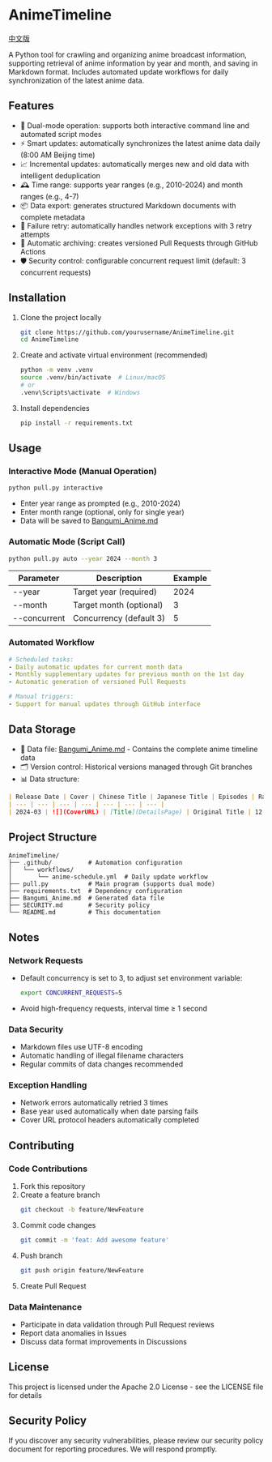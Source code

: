 # AnimeTimeline

[中文版](README.md)

A Python tool for crawling and organizing anime broadcast information, supporting retrieval of anime information by year and month, and saving in Markdown format. Includes automated update workflows for daily synchronization of the latest anime data.

## Features

- 📅 Dual-mode operation: supports both interactive command line and automated script modes
- ⚡ Smart updates: automatically synchronizes the latest anime data daily (8:00 AM Beijing time)
- 📈 Incremental updates: automatically merges new and old data with intelligent deduplication
- 🕰️ Time range: supports year ranges (e.g., 2010-2024) and month ranges (e.g., 4-7)
- 📦 Data export: generates structured Markdown documents with complete metadata
- 🔁 Failure retry: automatically handles network exceptions with 3 retry attempts
- 🤖 Automatic archiving: creates versioned Pull Requests through GitHub Actions
- 🛡️ Security control: configurable concurrent request limit (default: 3 concurrent requests)

## Installation

1. Clone the project locally
   ```bash
   git clone https://github.com/yourusername/AnimeTimeline.git
   cd AnimeTimeline
   ```

2. Create and activate virtual environment (recommended)
   ```bash
   python -m venv .venv
   source .venv/bin/activate  # Linux/macOS
   # or
   .venv\Scripts\activate  # Windows
   ```

3. Install dependencies
   ```bash
   pip install -r requirements.txt
   ```

## Usage

### Interactive Mode (Manual Operation)

```bash
python pull.py interactive
```

- Enter year range as prompted (e.g., 2010-2024)
- Enter month range (optional, only for single year)
- Data will be saved to [Bangumi_Anime.md](Bangumi_Anime.md)

### Automatic Mode (Script Call)

```bash
python pull.py auto --year 2024 --month 3
```

| Parameter | Description | Example |
| --- | --- | --- |
| --year | Target year (required) | 2024 |
| --month | Target month (optional) | 3 |
| --concurrent | Concurrency (default 3) | 5 |

### Automated Workflow

```yaml
# Scheduled tasks:
- Daily automatic updates for current month data
- Monthly supplementary updates for previous month on the 1st day
- Automatic generation of versioned Pull Requests

# Manual triggers:
- Support for manual updates through GitHub interface
```

## Data Storage

- 📂 Data file: [Bangumi_Anime.md](Bangumi_Anime.md) - Contains the complete anime timeline data
- 🗂️ Version control: Historical versions managed through Git branches
- 📊 Data structure:

```markdown
| Release Date | Cover | Chinese Title | Japanese Title | Episodes | Rating | Voters |
| --- | --- | --- | --- | --- | --- | --- |
| 2024-03 | ![](CoverURL) | [Title](DetailsPage) | Original Title | 12 | 8.9 | 1523 |
```

## Project Structure

```
AnimeTimeline/
├── .github/          # Automation configuration
│   └── workflows/
│       └── anime-schedule.yml  # Daily update workflow
├── pull.py           # Main program (supports dual mode)
├── requirements.txt  # Dependency configuration
├── Bangumi_Anime.md  # Generated data file
├── SECURITY.md       # Security policy
└── README.md         # This documentation
```

## Notes

### Network Requests

- Default concurrency is set to 3, to adjust set environment variable:
  ```bash
  export CONCURRENT_REQUESTS=5
  ```
- Avoid high-frequency requests, interval time ≥ 1 second

### Data Security

- Markdown files use UTF-8 encoding
- Automatic handling of illegal filename characters
- Regular commits of data changes recommended

### Exception Handling

- Network errors automatically retried 3 times
- Base year used automatically when date parsing fails
- Cover URL protocol headers automatically completed

## Contributing

### Code Contributions

1. Fork this repository
2. Create a feature branch
   ```bash
   git checkout -b feature/NewFeature
   ```
3. Commit code changes
   ```bash
   git commit -m 'feat: Add awesome feature'
   ```
4. Push branch
   ```bash
   git push origin feature/NewFeature
   ```
5. Create Pull Request

### Data Maintenance

- Participate in data validation through Pull Request reviews
- Report data anomalies in Issues
- Discuss data format improvements in Discussions

## License

This project is licensed under the Apache 2.0 License - see the LICENSE file for details

## Security Policy

If you discover any security vulnerabilities, please review our security policy document for reporting procedures. We will respond promptly.